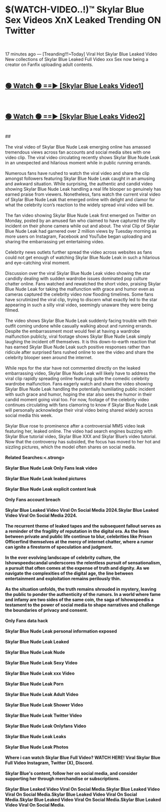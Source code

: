 # $(WATCH-VIDEO..!)™ Skylar Blue Sex Videos XnX Leaked Trending ON Twitter<br>
<br>

17 minutes ago — [Treanding!!!~Today] Viral Hot Skylar Blue Leaked Video New collections of Skylar Blue Leaked Full Video xxx Sex now being a creator on Fanfix uploading adult contents.
<br>
 <br>

##  <a href="https://best2vid.blogspot.com?title=Skylar_Blue">🟢 Watch 🟢 ==► [Skylar Blue Leaks Video1]</a><br>
  <br>

##  <a href="https://best2vid.blogspot.com?title=Skylar_Blue">🟢 Watch 🟢 ==► [Skylar Blue Leaks Video2]</a><br>
  <br>
  ##
  <br>
  <br>
The viral video of Skylar Blue Nude Leak emerging online has amassed tremendous views across fan accounts and social media sites with one video clip. The viral video circulating recently shows Skylar Blue Nude Leak in an unexpected and hilarious moment while in public running errands.
<br><br>
Numerous fans have rushed to watch the viral video and share the clip amongst followers featuring Skylar Blue Nude Leak caught in an amusing and awkward situation. While surprising, the authentic and candid video showing Skylar Blue Nude Leak handling a real life blooper so genuinely has earned praise from viewers. Nonetheless, fans watch the current viral video of Skylar Blue Nude Leak that emerged online with delight and clamor for what the celebrity icon’s reaction to the widely spread viral video will be.
<br><br>
The fan video showing Skylar Blue Nude Leak first emerged on Twitter on Monday, posted by an amused fan who claimed to have captured the silly incident on their phone camera while out and about. The viral Clip of Skylar Blue Nude Leak had garnered over 2 million views by Tuesday morning as more users on Instagram, Facebook and YouTube began uploading and sharing the embarrassing yet entertaining video.
<br><br>
Celebrity news outlets further spread the video across websites as fans could not get enough of watching Skylar Blue Nude Leak in such a hilarious and eye-catching viral moment.
<br><br>
Discussion over the viral Skylar Blue Nude Leak video showing the star candidly dealing with sudden wardrobe issues dominated pop culture chatter online. Fans watched and rewatched the short video, praising Skylar Blue Nude Leak for taking the malfunction with grace and humor even as cameras captured the celebrity video now flooding timelines. Some fans have scrutinized the viral clip, trying to discern what exactly led to the star appearing in such a silly viral video, seemingly unaware they were being filmed.
<br><br>
The video shows Skylar Blue Nude Leak suddenly facing trouble with their outfit coming undone while casually walking about and running errands. Despite the embarrassment most would feel at having a wardrobe malfunction publicly, viral footage shows Skylar Blue Nude Leak simply laughing the incident off themselves. It is this down-to-earth reaction that has earned Skylar Blue Nude Leak such positive responses rather than ridicule after surprised fans rushed online to see the video and share the celebrity blooper seen around the internet.
<br><br>
While reps for the star have not commented directly on the leaked embarrassing video, Skylar Blue Nude Leak will likely have to address the viral clip rapidly spreading online featuring quite the comedic celebrity wardrobe malfunction. Fans eagerly watch and share the video showing Skylar Blue Nude Leak handling the potentially humiliating public incident with such grace and humor, hoping the star also sees the humor in their candid moment going viral too. For now, footage of the celebrity video continues circulating with fans clamoring to know if Skylar Blue Nude Leak will personally acknowledge their viral video being shared widely across social media this week.
<br><br>
Skylar Blue rose to prominence after a controversial MMS video leak featuring her, leaked online. The video had search engines buzzing with Skylar Blue tutorial video, Skylar Blue XXX and Skylar Blue’s video tutorial. Now that the controversy has subsided, the focus has moved to her hot and sizzling pictures, which the model often shares on social media.
<br><br>
<strong>Related Searches:<.strong>
<br><br>
Skylar Blue Nude Leak Only Fans leak video
<br><br>
Skylar Blue Nude Leak leaked pictures
<br><br>
Skylar Blue Nude Leak explicit content leak
<br><br>
Only Fans account breach
<br><br>
Skylar Blue Leaked Video Viral On Social Media 2024.Skylar Blue Leaked Video Viral On Social Media 2024.
<br><br>
The recurrent theme of leaked tapes and the subsequent fallout serves as a reminder of the fragility of reputation in the digital era. As the lines between private and public life continue to blur, celebrities like Prison Officerfind themselves at the mercy of internet chatter, where a rumor can ignite a firestorm of speculation and judgment.
<br><br>
In the ever evolving landscape of celebrity culture, the Ishowspeedscandal underscores the relentless pursuit of sensationalism, a pursuit that often comes at the expense of truth and dignity. As we navigate the complexities of the digital age, the line between entertainment and exploitation remains perilously thin.
<br><br>
As the situation unfolds, the truth remains shrouded in mystery, leaving the public to ponder the authenticity of the rumors. In a world where fame and infamy are two sides of the same coin, the saga of Ishowspeedis a testament to the power of social media to shape narratives and challenge the boundaries of privacy and consent.
<br><br>
Only Fans data hack
<br><br>
Skylar Blue Nude Leak personal information exposed
<br><br>
Skylar Blue Nude Leak Leaked
<br><br>
Skylar Blue Nude Leak Nude
<br><br>
Skylar Blue Nude Leak Sexy Video
<br><br>
Skylar Blue Nude Leak xxx Video
<br><br>
Skylar Blue Nude Leak Porn
<br><br>
Skylar Blue Nude Leak Adult Video
<br><br>
Skylar Blue Nude Leak Shower Video
<br><br>
Skylar Blue Nude Leak Twitter Video
<br><br>
Skylar Blue Nude Leak Onlyfans Video
<br><br>
Skylar Blue Nude Leak Leaks
<br><br>
Skylar Blue Nude Leak Photos
<br><br>
Where i can watch Skylar Blue Full Video? WATCH HERE! Viral Skylar Blue Full Video Instagram, Twitter (X), Discord.
<br><br>
Skylar Blue's content, follow her on social media, and consider supporting her through merchandise or subscriptions.
<br><br>
Skylar Blue Leaked Video Viral On Social Media.Skylar Blue Leaked Video Viral On Social Media.Skylar Blue Leaked Video Viral On Social Media.Skylar Blue Leaked Video Viral On Social Media.Skylar Blue Leaked Video Viral On Social Media.